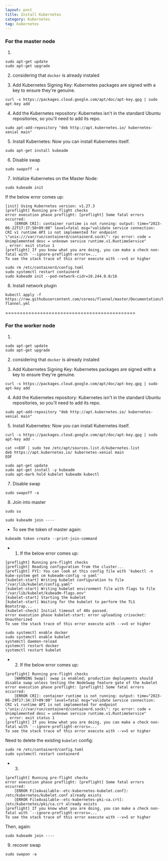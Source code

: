 ```yaml
---
layout: post
title: Install Kubernetes
category: Kubernetes
tag: kubernetes
---
```


### For the master node

1. 
```
sudo apt-get update
sudo apt-get upgrade
```

2. considering that `docker` is already instaled

3. Add Kubernetes Signing Key: Kubernetes packages are signed with a key to ensure they're genuine.

```
curl -s https://packages.cloud.google.com/apt/doc/apt-key.gpg | sudo apt-key add
```

4. Add the Kubernetes repository: Kubernetes isn't in the standard Ubuntu repositories, so you'll need to add its repo.

```
sudo apt-add-repository "deb http://apt.kubernetes.io/ kubernetes-xenial main"
```

5. Install Kubernetes: Now you can install Kubernetes itself.

```
sudo apt-get install kubeadm 
```

6. Disable swap
```
sudo swapoff -a
```

7. Initialize Kubernetes on the Master Node:
```
sudo kubeadm init
```

If the below error comes up:
```
[init] Using Kubernetes version: v1.27.3
[preflight] Running pre-flight checks
error execution phase preflight: [preflight] Some fatal errors occurred:
    [ERROR CRI]: container runtime is not running: output: time="2023-06-22T17:37:50+09:00" level=fatal msg="validate service connection: CRI v1 runtime API is not implemented for endpoint \"unix:///var/run/containerd/containerd.sock\": rpc error: code = Unimplemented desc = unknown service runtime.v1.RuntimeService"
, error: exit status 1
[preflight] If you know what you are doing, you can make a check non-fatal with `--ignore-preflight-errors=...`
To see the stack trace of this error execute with --v=5 or higher
```

```
sudo rm /etc/containerd/config.toml
sudo systemctl restart containerd
sudo kubeadm init --pod-network-cidr=10.244.0.0/16
```

8. Install network plugin
```
kubectl apply -f https://raw.githubusercontent.com/coreos/flannel/master/Documentation/kube-flannel.yml
```

=============================================

### For the worker node

1. 
```
sudo apt-get update
sudo apt-get upgrade
```

2. considering that `docker` is already instaled

3. Add Kubernetes Signing Key: Kubernetes packages are signed with a key to ensure they're genuine.

```
curl -s https://packages.cloud.google.com/apt/doc/apt-key.gpg | sudo apt-key add
```

4. Add the Kubernetes repository: Kubernetes isn't in the standard Ubuntu repositories, so you'll need to add its repo.

```
sudo apt-add-repository "deb http://apt.kubernetes.io/ kubernetes-xenial main"
```

5. Install Kubernetes: Now you can install Kubernetes itself.

```
curl -s https://packages.cloud.google.com/apt/doc/apt-key.gpg | sudo apt-key add -
```
```
cat <<EOF | sudo tee /etc/apt/sources.list.d/kubernetes.list
deb https://apt.kubernetes.io/ kubernetes-xenial main
EOF
```
```
sudo apt-get update
sudo apt-get install -y kubeadm
sudo apt-mark hold kubelet kubeadm kubectl
```

7. Disable swap
```
sudo swapoff -a
```

8. Join into master
```
sudo su
```

```
sudo kubeadm join ----
```

- To see the token of master again:
```
kubeadm token create --print-join-command
```

- 1. If the below error comes up:
```
[preflight] Running pre-flight checks
[preflight] Reading configuration from the cluster...
[preflight] FYI: You can look at this config file with 'kubectl -n kube-system get cm kubeadm-config -o yaml'
[kubelet-start] Writing kubelet configuration to file "/var/lib/kubelet/config.yaml"
[kubelet-start] Writing kubelet environment file with flags to file "/var/lib/kubelet/kubeadm-flags.env"
[kubelet-start] Starting the kubelet
[kubelet-start] Waiting for the kubelet to perform the TLS Bootstrap...
[kubelet-check] Initial timeout of 40s passed.
error execution phase kubelet-start: error uploading crisocket: Unauthorized
To see the stack trace of this error execute with --v=5 or higher
```

```
sudo systemctl enable docker
sudo systemctl enable kubelet
systemctl daemon-reload
systemctl restart docker
systemctl restart kubelet
```

- 2. If the below error comes up:
```
[preflight] Running pre-flight checks
	[WARNING Swap]: swap is enabled; production deployments should disable swap unless testing the NodeSwap feature gate of the kubelet
error execution phase preflight: [preflight] Some fatal errors occurred:
	[ERROR CRI]: container runtime is not running: output: time="2023-06-29T17:34:37+09:00" level=fatal msg="validate service connection: CRI v1 runtime API is not implemented for endpoint \"unix:///var/run/containerd/containerd.sock\": rpc error: code = Unimplemented desc = unknown service runtime.v1.RuntimeService"
, error: exit status 1
[preflight] If you know what you are doing, you can make a check non-fatal with `--ignore-preflight-errors=...`
To see the stack trace of this error execute with --v=5 or higher
```

Need to delete the existing `kubelet` config:

```
sudo rm /etc/containerd/config.toml
sudo systemctl restart containerd
```

- 3. 
```
[preflight] Running pre-flight checks
error execution phase preflight: [preflight] Some fatal errors occurred:
	[ERROR FileAvailable--etc-kubernetes-kubelet.conf]: /etc/kubernetes/kubelet.conf already exists
	[ERROR FileAvailable--etc-kubernetes-pki-ca.crt]: /etc/kubernetes/pki/ca.crt already exists
[preflight] If you know what you are doing, you can make a check non-fatal with `--ignore-preflight-errors=...`
To see the stack trace of this error execute with --v=5 or higher
```


Then, again: 
```
sudo kubeadm join ----
```

9. recover swap
```
sudo swapon -a
```